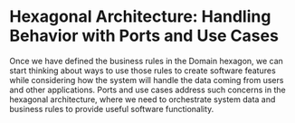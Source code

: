 # Hexagonal Architecture: Handling Behavior with Ports and Use Cases

Once we have defined the business rules in the Domain hexagon, we can
start thinking about ways to use those rules to create software
features while considering how the system will handle the data coming
from users and other applications. Ports and use cases address such
concerns in the hexagonal architecture, where we need to orchestrate
system data and business rules to provide useful software
functionality.